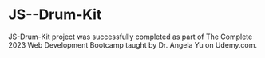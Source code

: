# JS--Drum-Kit

JS-Drum-Kit project was successfully completed as part of The Complete 2023 Web Development Bootcamp taught by Dr. Angela Yu on Udemy.com.